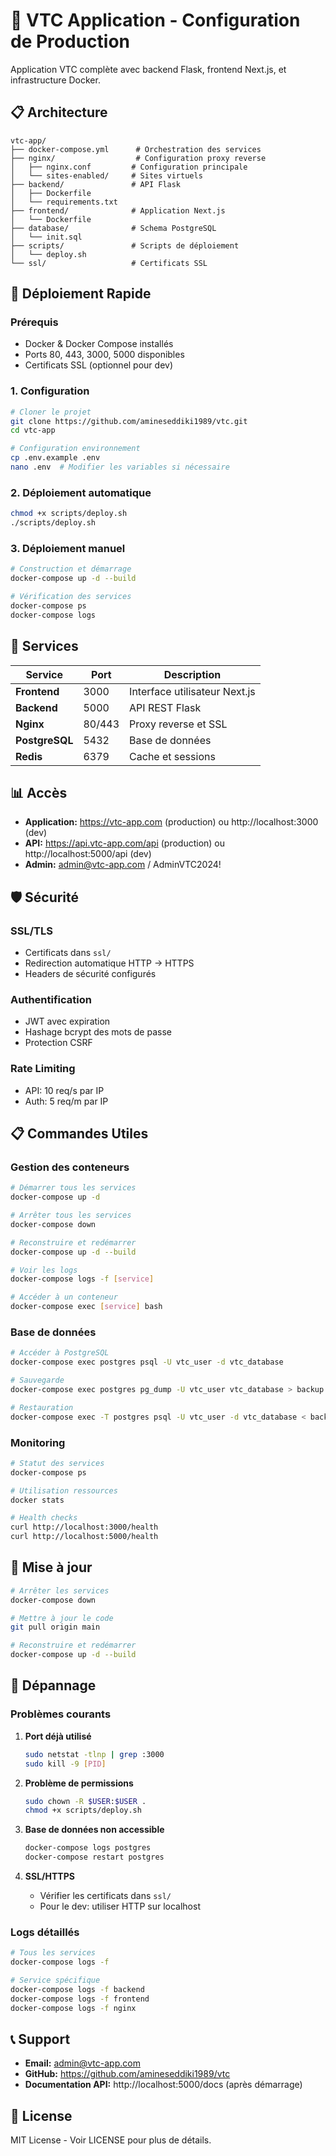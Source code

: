 # 🚗 VTC Application - Configuration de Production

Application VTC complète avec backend Flask, frontend Next.js, et infrastructure Docker.

## 📋 Architecture

```
vtc-app/
├── docker-compose.yml      # Orchestration des services
├── nginx/                  # Configuration proxy reverse
│   ├── nginx.conf         # Configuration principale
│   └── sites-enabled/     # Sites virtuels
├── backend/               # API Flask
│   ├── Dockerfile
│   └── requirements.txt
├── frontend/              # Application Next.js
│   └── Dockerfile
├── database/              # Schema PostgreSQL
│   └── init.sql
├── scripts/               # Scripts de déploiement
│   └── deploy.sh
└── ssl/                   # Certificats SSL
```

## 🚀 Déploiement Rapide

### Prérequis
- Docker & Docker Compose installés
- Ports 80, 443, 3000, 5000 disponibles
- Certificats SSL (optionnel pour dev)

### 1. Configuration
```bash
# Cloner le projet
git clone https://github.com/amineseddiki1989/vtc.git
cd vtc-app

# Configuration environnement
cp .env.example .env
nano .env  # Modifier les variables si nécessaire
```

### 2. Déploiement automatique
```bash
chmod +x scripts/deploy.sh
./scripts/deploy.sh
```

### 3. Déploiement manuel
```bash
# Construction et démarrage
docker-compose up -d --build

# Vérification des services
docker-compose ps
docker-compose logs
```

## 🔧 Services

| Service | Port | Description |
|---------|------|-------------|
| **Frontend** | 3000 | Interface utilisateur Next.js |
| **Backend** | 5000 | API REST Flask |
| **Nginx** | 80/443 | Proxy reverse et SSL |
| **PostgreSQL** | 5432 | Base de données |
| **Redis** | 6379 | Cache et sessions |

## 📊 Accès

- **Application:** https://vtc-app.com (production) ou http://localhost:3000 (dev)
- **API:** https://api.vtc-app.com/api (production) ou http://localhost:5000/api (dev)
- **Admin:** admin@vtc-app.com / AdminVTC2024!

## 🛡️ Sécurité

### SSL/TLS
- Certificats dans `ssl/`
- Redirection automatique HTTP → HTTPS
- Headers de sécurité configurés

### Authentification
- JWT avec expiration
- Hashage bcrypt des mots de passe
- Protection CSRF

### Rate Limiting
- API: 10 req/s par IP
- Auth: 5 req/m par IP

## 📋 Commandes Utiles

### Gestion des conteneurs
```bash
# Démarrer tous les services
docker-compose up -d

# Arrêter tous les services
docker-compose down

# Reconstruire et redémarrer
docker-compose up -d --build

# Voir les logs
docker-compose logs -f [service]

# Accéder à un conteneur
docker-compose exec [service] bash
```

### Base de données
```bash
# Accéder à PostgreSQL
docker-compose exec postgres psql -U vtc_user -d vtc_database

# Sauvegarde
docker-compose exec postgres pg_dump -U vtc_user vtc_database > backup.sql

# Restauration
docker-compose exec -T postgres psql -U vtc_user -d vtc_database < backup.sql
```

### Monitoring
```bash
# Statut des services
docker-compose ps

# Utilisation ressources
docker stats

# Health checks
curl http://localhost:3000/health
curl http://localhost:5000/health
```

## 🔄 Mise à jour

```bash
# Arrêter les services
docker-compose down

# Mettre à jour le code
git pull origin main

# Reconstruire et redémarrer
docker-compose up -d --build
```

## 🐛 Dépannage

### Problèmes courants

1. **Port déjà utilisé**
   ```bash
   sudo netstat -tlnp | grep :3000
   sudo kill -9 [PID]
   ```

2. **Problème de permissions**
   ```bash
   sudo chown -R $USER:$USER .
   chmod +x scripts/deploy.sh
   ```

3. **Base de données non accessible**
   ```bash
   docker-compose logs postgres
   docker-compose restart postgres
   ```

4. **SSL/HTTPS**
   - Vérifier les certificats dans `ssl/`
   - Pour le dev: utiliser HTTP sur localhost

### Logs détaillés
```bash
# Tous les services
docker-compose logs -f

# Service spécifique
docker-compose logs -f backend
docker-compose logs -f frontend
docker-compose logs -f nginx
```

## 📞 Support

- **Email:** admin@vtc-app.com
- **GitHub:** https://github.com/amineseddiki1989/vtc
- **Documentation API:** http://localhost:5000/docs (après démarrage)

## 📄 License

MIT License - Voir LICENSE pour plus de détails.
